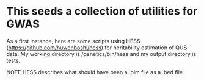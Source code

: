 # This seeds a collection of utilities for GWAS

As a first instance, here are some scripts using HESS (https://github.com/huwenboshi/hess) for heritability estimation of QUS data. My working directory is /genetics/bin/hess and my output directory is tests.

NOTE HESS describes what should have been a .bim file as a .bed file
